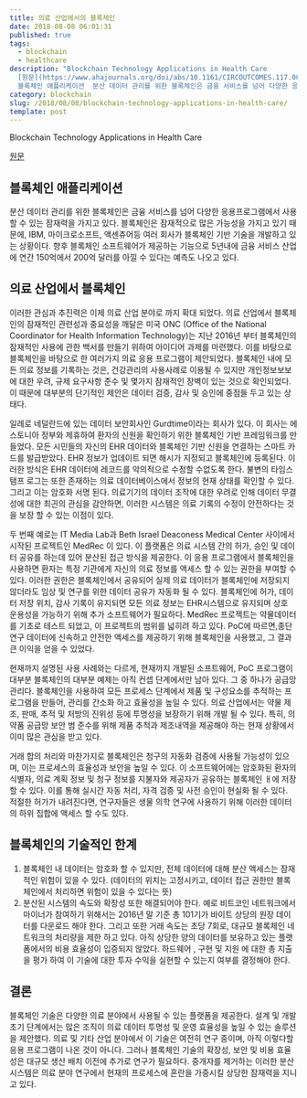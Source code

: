 ```yaml
---
title: 의료 산업에서의 블록체인
date: 2018-08-08 06:01:31
published: true
tags:
  - blockchain
  - healthcare
description: "Blockchain Technology Applications in Health Care
  [원문](https://www.ahajournals.org/doi/abs/10.1161/CIRCOUTCOMES.117.003800)   ##
  블록체인 애플리케이션  분산 데이터 관리를 위한 블록체인은 금융 서비스를 넘어 다양한 응용프로그램에서 사용할 수 있는 잠재력을..."
category: blockchain
slug: /2018/08/08/blockchain-technology-applications-in-health-care/
template: post
---
```

Blockchain Technology Applications in Health Care

[원문](https://www.ahajournals.org/doi/abs/10.1161/CIRCOUTCOMES.117.003800)


## 블록체인 애플리케이션

분산 데이터 관리를 위한 블록체인은 금융 서비스를 넘어 다양한 응용프로그램에서 사용할 수 있는 잠재력을 가지고 있다. 블록체인은 잠재적으로 많은 가능성을 가지고 있기 때문에, IBM, 마이크로소프트, 액센츄어등 여러 회사가 블록체인 기반 기술을 개발하고 있는 상황이다. 향후 블록체인 소프트웨어가 제공하는 기능으로 5년내에 금융 서비스 산업에 연간 150억에서 200억 달러를 아낄 수 있다는 예측도 나오고 있다.

## 의료 산업에서 블록체인

이러한 관심과 추진력은 이제 의료 산업 분야로 까지 확대 되었다. 의료 산업에서 블록체인의 잠재적인 관련성과 중요성을 깨달은 미국 ONC (Office of the National Coordinator for Health Information Technology)는 지난 2016년 부터 블록체인의 잠재적인 사용에 관한 백서를 만들기 위하여 아이디어 과제를 마련했다. 이를 바탕으로 블록체인을 바탕으로 한 여러가지 의료 응용 프로그램이 제안되었다. 블록체인 내에 모든 의료 정보를 기록하는 것은, 건강관리의 사용사례로 이용될 수 있지만 개인정보보보에 대한 우려, 규제 요구사항 준수 및 몇가지 잠재적인 장벽이 있는 것으로 확인되었다. 이 때문에 대부분의 단기적인 제안은 데이터 검증, 감사 및 승인에 중점들 두고 있는 상태다.

일례로 네덜란드에 있는 데이터 보안회사인 Gurdtime이라는 회사가 있다. 이 회사는 에스토니아 정부와 제휴하여 환자의 신원을 확인하기 위한 블록체인 기반 프레임워크를 만들었다. 모든 시민들의 자신의 EHR 데이터와 블록체인 기반 신원을 연결하는 스마트 카드를 발급받았다. EHR 정보가 업데이트 되면 해시가 지정되고 블록체인에 등록된다. 이러한 방식은 EHR 데이터에 레코드를 악의적으로 수정할 수없도록 한다. 불변의 타임스탬프 로그는 또한 존재하는 의료 데이터베이스에서 정보의 현재 상태를 확인할 수 있다. 그리고 이는 암호화 서명 된다. 의료기기의 데이터 조작에 대한 우려로 인해 데이터 무결성에 대한 최긘의 관심을 감안하면, 이러한 시스템은 의료 기록의 수정이 안전하다는 것을 보장 할 수 있는 이점이 있다.

두 번째 예로는 IT Media Lab과 Beth Israel Deaconess Medical Center 사이에서 시작된 프로젝트인 MedRec 이 있다. 이 플랫폼은 의료 시스템 간의 허가, 승인 및 데이터 공유를 하는데 있어 분산된 접근 방식을 제공한다. 이 응용 프로그램에서 블록체인을 사용하면 환자는 특정 기관에게 자신의 의료 정보를 액세스 할 수 있는 권한을 부여할 수 있다. 이러한 권한은 블록체인에서 공유되어 실제 의료 데이터가 블록체인에 저장되지 않더라도 임상 및 연구를 위한 데이터 공유가 자동화 될 수 있다. 블록체인에 허가, 데이터 저장 위치, 감사 기록이 유지되면 모든 의료 정보는 EHR시스템으로 유지되며 상호 운용성을 가능하기 위해 추가 소프트웨어가 필요하다. MedRec 프로젝트는 약물데이터를 기초로 테스트 되었고, 이 프로젝트의 범위를 넓히려 하고 있다. PoC에 따르면,종단 연구 데이터에 신속하고 안전한 액세스를 제공하기 위해 블록체인을 사용했고, 그 결과 큰 이익을 얻을 수 있었다. 

현재까지 설명된 사용 사례와는 다르게, 현재까지 개발된 소프트웨어, PoC 프로그램이 대부분 블록체인의 대부분 예제는 아직 컨셉 단계에서만 남아 있다. 그 중 하나가 공급망 관리다. 블록체인을 사용하여 모든 프로세스 단계에서 제품 및 구성요소를 추적하는 프로그램을 만들어, 관리를 간소화 하고 효율성을 높일 수 있다. 의료 산업에서는 약물 제조, 판매, 추적 및 처방의 진위성 등에 투명성을 보장하기 위해 개발 될 수 있다. 특히, 의약품 공급망 보안 범 준수를 위해 제품 추척과 제조내역을 제공해야 하는 현재 상황에서 이미 많은 관심을 받고 있다.

거래 합의 처리와 마찬가지로 블록체인은 청구의 자동화 검증에 사용될 가능성이 있으며, 이는 프로세스의 효율성과 보안을 높일 수 있다. 이 소프트웨어에는 암호화된 환자의 식별자, 의료 계획 정보 및 청구 정보를 지불자와 제공자가 공유하는 블록체인 ㅐ에 저장할 수 있다. 이를 통해 실시간 자동 처리, 자격 검증 및 사전 승인이 현실화 될 수 있다. 적절한 허가가 내려진다면, 연구자들은 생물 의학 연구에 사용하기 위해 이러한 데이터의 하위 집합에 액세스 할 수도 있다. 

## 블록체인의 기술적인 한계

1. 블록체인 내 데이터는 암호화 할 수 있지만, 전체 데이터에 대해 분산 액세스는 잠재적인 위험이 있을 수 있다. (데이터의 위치는 고정시키고, 데이터 접근 권한만 블록체인에서 처리하면 위험이 있을 수 있다는 뜻)
2. 분산된 시스템의 속도와 확장성 또한 해결되어야 한다. 예로 비트코인 네트워크에서 마이너가 참여하기 위해서는 2016년 말 기준 총 101기가 바이트 상당의 원장 데이터를 다운로드 해야 한다. 그리고 또한 거래 속도는 초당 7회로, 대규모 블록체인 네트워크의 처리량을 제한 하고 있다. 아직 상당한 양의 데이터를 보유하고 있는 플랫폼에서의 비용 효율성이 입증되지 않았다. 하드웨어 , 구현 및 지원 에 대한 총 지출을 평가 하여 이 기술에 대한 투자 수익을 실현할 수 있는지 여부를 결정해야 한다.

## 결론

블록체인 기술은 다양한 의료 분야에서 사용될 수 있는 플랫폼을 제공한다. 설계 및 개발 초기 단계에서는 많은 조직이 의료 데이터 투명성 및 운영 효율성을 높일 수 있는 솔루션을 제안했다. 의료 및 기타 산업 분야에서 이 기술은 여전히 연구 중이며, 아직 이렇다할 응용 프로그램이 나온 것이 아니다. 그러나 블록체인 기술의 확장성, 보안 및 비용 효율성은 대규모 생산 배치 이전에 추가로 연구가 필요하다. 중개자를 제거하는 이러한 분산 시스템은 의료 분야 연구에서 현재의 프로세스에 혼란을 가중시킬 상당한 잠재력을 지니고 있다.